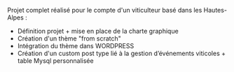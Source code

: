 Projet complet réalisé pour le compte d'un viticulteur basé dans les Hautes-Alpes : 
- Définition projet + mise en place de la charte graphique 
- Création d'un thème "from scratch" 
- Intégration du thème dans WORDPRESS
- Création d'un custom post type lié à la gestion d’événements viticoles + table Mysql personnalisée
